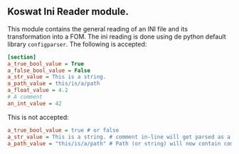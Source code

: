 ## Koswat Ini Reader module.

This module contains the general reading of an INI file and its transformation into a FOM.
The ini reading is done using de python default library `configparser`. 
The following is accepted:
```ini
[section]
a_true_bool_value = True 
a_false_bool_value = False 
a_str_value = This is a string.
a_path_value = this/is/a/path
a_float_value = 4.2
# A comment
an_int_value = 42
```

This is not accepted:
```ini
a_true_bool_value = true # or false
a_str_value = This is a string. # comment in-line will get parsed as a value.
a_path_value = "this/is/a/path" # Path (or string) will now contain commas.
```